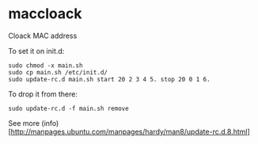 # maccloack
Cloack MAC address

To set it on init.d:

	sudo chmod -x main.sh
	sudo cp main.sh /etc/init.d/
	sudo update-rc.d main.sh start 20 2 3 4 5. stop 20 0 1 6.


To drop it from there:

	sudo update-rc.d -f main.sh remove

See more (info)[http://manpages.ubuntu.com/manpages/hardy/man8/update-rc.d.8.html]
